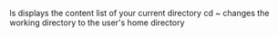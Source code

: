  ls displays the content list of your current directory
cd ~ changes the working directory to the user's home directory
